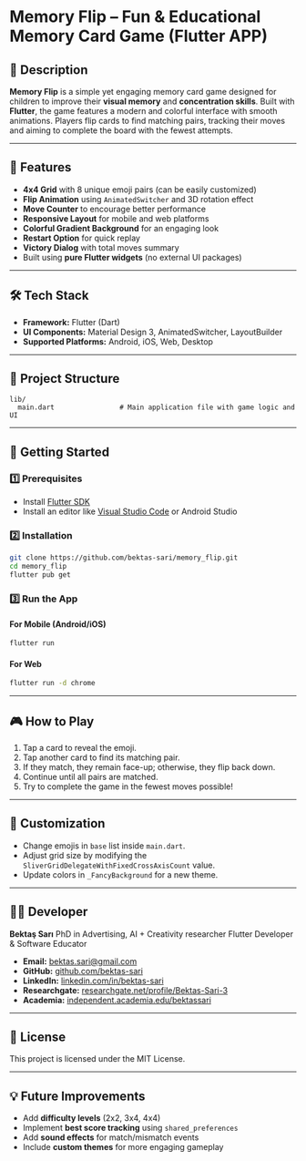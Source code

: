# Memory Flip – Fun & Educational Memory Card Game (Flutter APP)

## 📌 Description

**Memory Flip** is a simple yet engaging memory card game designed for children to improve their **visual memory** and **concentration skills**. Built with **Flutter**, the game features a modern and colorful interface with smooth animations. Players flip cards to find matching pairs, tracking their moves and aiming to complete the board with the fewest attempts.

---

## 🎯 Features

* **4x4 Grid** with 8 unique emoji pairs (can be easily customized)
* **Flip Animation** using `AnimatedSwitcher` and 3D rotation effect
* **Move Counter** to encourage better performance
* **Responsive Layout** for mobile and web platforms
* **Colorful Gradient Background** for an engaging look
* **Restart Option** for quick replay
* **Victory Dialog** with total moves summary
* Built using **pure Flutter widgets** (no external UI packages)

---

## 🛠️ Tech Stack

* **Framework:** Flutter (Dart)
* **UI Components:** Material Design 3, AnimatedSwitcher, LayoutBuilder
* **Supported Platforms:** Android, iOS, Web, Desktop

---

## 📂 Project Structure

```
lib/
  main.dart                # Main application file with game logic and UI
```

---

## 🚀 Getting Started

### 1️⃣ Prerequisites

* Install [Flutter SDK](https://flutter.dev/docs/get-started/install)
* Install an editor like [Visual Studio Code](https://code.visualstudio.com/) or Android Studio

### 2️⃣ Installation

```bash
git clone https://github.com/bektas-sari/memory_flip.git
cd memory_flip
flutter pub get
```

### 3️⃣ Run the App

#### For Mobile (Android/iOS)

```bash
flutter run
```

#### For Web

```bash
flutter run -d chrome
```

---

## 🎮 How to Play

1. Tap a card to reveal the emoji.
2. Tap another card to find its matching pair.
3. If they match, they remain face-up; otherwise, they flip back down.
4. Continue until all pairs are matched.
5. Try to complete the game in the fewest moves possible!

---

## 🧩 Customization

* Change emojis in `base` list inside `main.dart`.
* Adjust grid size by modifying the `SliverGridDelegateWithFixedCrossAxisCount` value.
* Update colors in `_FancyBackground` for a new theme.

---

## 👨‍💻 Developer

**Bektaş Sarı**
PhD in Advertising, AI + Creativity researcher
Flutter Developer & Software Educator

- **Email:** [bektas.sari@gmail.com](mailto:bektas.sari@gmail.com)  
- **GitHub:** [github.com/bektas-sari](https://github.com/bektas-sari)  
- **LinkedIn:** [linkedin.com/in/bektas-sari](https://www.linkedin.com/in/bektas-sari)  
- **Researchgate:** [researchgate.net/profile/Bektas-Sari-3](https://www.researchgate.net/profile/Bektas-Sari-3)  
- **Academia:** [independent.academia.edu/bektassari](https://independent.academia.edu/bektassari)

---

## 📄 License

This project is licensed under the MIT License.

---

## 💡 Future Improvements

* Add **difficulty levels** (2x2, 3x4, 4x4)
* Implement **best score tracking** using `shared_preferences`
* Add **sound effects** for match/mismatch events
* Include **custom themes** for more engaging gameplay
